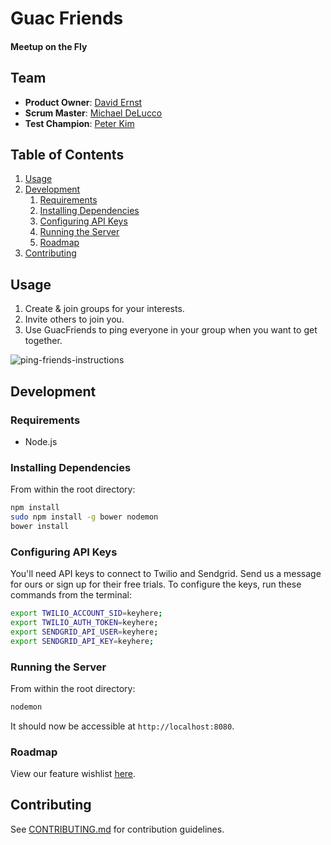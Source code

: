 # Guac Friends

#### Meetup on the Fly

## Team

  - __Product Owner__: [David Ernst](https://github.com/dsernst)
  - __Scrum Master__: [Michael DeLucco](https://github.com/delucco)
  - __Test Champion__: [Peter Kim](https://github.com/p3tuh)

## Table of Contents

1. [Usage](#Usage)
1. [Development](#development)
    1. [Requirements](#requirements)
    1. [Installing Dependencies](#installing-dependencies)
    1. [Configuring API Keys](#configuring-api-keys)
    1. [Running the Server](#running-the-server)
    1. [Roadmap](#roadmap)
1. [Contributing](#contributing)

## Usage

1. Create & join groups for your interests.
2. Invite others to join you.
3. Use GuacFriends to ping everyone in your group when you want to get together.

![ping-friends-instructions](https://cloud.githubusercontent.com/assets/6340841/6011558/1d3f8c98-aaf2-11e4-8feb-f4da42c14bcf.png)

## Development

### Requirements

- Node.js

### Installing Dependencies

From within the root directory:

```sh
npm install
sudo npm install -g bower nodemon
bower install
```

### Configuring API Keys

You'll need API keys to connect to Twilio and Sendgrid. Send us a message for ours or sign up for their free trials. To configure the keys, run these commands from the terminal:

```sh
export TWILIO_ACCOUNT_SID=keyhere;
export TWILIO_AUTH_TOKEN=keyhere;
export SENDGRID_API_USER=keyhere;
export SENDGRID_API_KEY=keyhere;
```

### Running the Server

From within the root directory:

```sh
nodemon
```

It should now be accessible at `http://localhost:8080`.

### Roadmap

View our feature wishlist [here](https://github.com/Boundless-Avocado/Boundless-Avocado/wiki/Feature-Wishlist).

## Contributing

See [CONTRIBUTING.md](CONTRIBUTING.md) for contribution guidelines.
